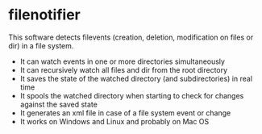 # filenotifier
This software detects filevents (creation, deletion, modification on files or dir) in a file system. 

* It can watch events in one or more directories simultaneously
* It can recursively watch all files and dir from the root directory 
* It saves the state of the watched directory (and subdirectories) in real time
* It spools the watched directory when starting to check for changes against the saved state
* It generates an xml file in case of a file system event or change
* It works on Windows and Linux and probably on Mac OS
